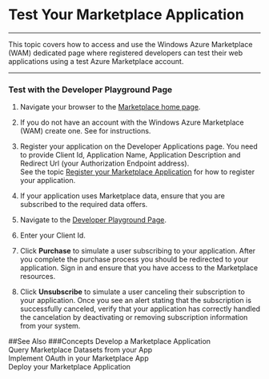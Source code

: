 <properties 
   pageTitle="Test Your Marketplace Application" 
   description="How to Test Your Marketplace Application" 
   services="cloud-services" 
   documentationCenter="" 
   authors="kevinscharpenberg" 
   manager="manager-alias" 
   editor=""/>

<tags
   ms.service="marketplace"
   ms.devlang="na"
   ms.topic="article"
   ms.tgt_pltfrm="na"
   ms.workload="data-services" 
   ms.date="02/13/2015"
   ms.author="kevsch"/>
#  Test Your Marketplace Application 

 -----------
This topic covers how to access and use the Windows Azure Marketplace (WAM) dedicated page where registered developers can test their web applications using a test Azure Marketplace account. 

 -----------

### Test with the Developer Playground Page

1. Navigate your browser to the [Marketplace home page](https://datamarket.azure.com/register?redirect=%2F).

2. If you do not have an account with the Windows Azure Marketplace (WAM) create one. See for instructions.

3. Register your application on the Developer Applications page. You need to provide Client Id, Application Name, Application Description and Redirect Url (your Authorization Endpoint address). <br>
See the topic [Register your Marketplace Application](./marketplace-data-market-register-your-marketplace-application) for how to register your application.

4. If your application uses Marketplace data, ensure that you are subscribed to the required data offers.

5. Navigate to the [Developer Playground Page](https://datamarket.azure.com/register?redirect=%2Fdeveloper%2Fplayground).

6. Enter your Client Id.

7. Click **Purchase** to simulate a user subscribing to your application. After you complete the purchase process you should be redirected to your application. Sign in and ensure that you have access to the Marketplace resources.

8. Click **Unsubscribe** to simulate a user canceling their subscription to your application. Once you see an alert stating that the subscription is successfully canceled, verify that your application has correctly handled the cancelation by deactivating or removing subscription information from your system.


##See Also
###Concepts
Develop a Marketplace Application <br> 
Query Marketplace Datasets from your App<br> 
Implement OAuth in your Marketplace App<br> 
Deploy your Marketplace Application

